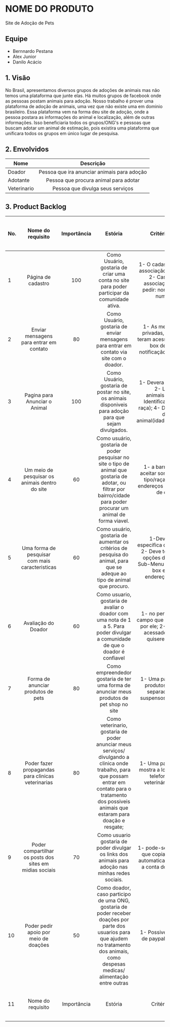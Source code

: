 # NOME DO PRODUTO
Site de Adoção de Pets

## Equipe
* Bernnardo Pestana
* Alex Junior
* Danilo Acácio

## 1. Visão 

No Brasil, apresentamos diversos grupos de adoções de animais mas não temos uma plataforma que junte elas. Há muitos grupos de facebook onde as pessoas postam animais para adoção. Nosso trabalho é prover uma plataforma de adoção de animais, uma vez que não existe uma em dominio brasileiro. Essa plataforma vem na forma deu site de adoção, onde a pessoa postara as informações do animal e localização, além de outras informações. Isso beneficiaria todos os grupos/ONG's e pessoas que buscam adotar um animal de estimação, pois existira uma plataforma que unificara todos os grupos em único lugar de pesquisa. 

## 2. Envolvidos

| Nome                      | Descrição     |
| -------------             |:-------------:|
| Doador  | Pessoa que ira anunciar animais para adoção |
| Adotante  | Pessoa que procura animal para adotar |
|Veterinario   | Pessoa que divulga seus serviços |

## 3. Product Backlog

| No. | Nome do requisito      | Importância | Estória   | Critérios de Aceitação | Link para o Protótipo de Baixa Fidelidade  |
| ----|:---------------------: |:----------: | :-------: | :--------------------: | :----------------------------------------: |
|   1 | Página de cadastro     | 100 | Como Usuário, gostaria de criar uma conta no site para poder participar da comunidade ativa. | 1- O cadastro pode ser feito por associação de Gmail/ Facebook; 2- Caso não seja feito a associação, o cadastro deve pedir: nome, endereço, email, numero de celular;| Link para o Protótipo de Baixa Fidelidade  |
| 2   | Enviar mensagens para entrar em contato  | 80 | Como Usuário, gostaria de enviar mensagens para entrar em contato via site com o doador.  | 1- As mensagens devem ser privadas, isso é, terceiros não teram acesso as mensagens; 2-A box de mensagens tera notificação caso esteja fechada; | Link para o Protótipo de Baixa Fidelidade  |
| 3   | Pagina para Anunciar o Animal      | 100 | Como Usuário, gostaria de postar no site, os animais disponiveis para adoção para que sejam divulgados.    | 1- Devera ter fotos dos animais; 2- Localização dos animais(cidade/bairro); 3- Identificação do animal(tipo/ raça); 4- Deve conter uma breve descrição do animal(idade/cor/saúde/porte/etc) | Link para o Protótipo de Baixa Fidelidade  |
| 4   | Um meio de pesquisar os animais dentro do site     | 60 | Como usuário, gostaria de poder pesquisar no site o tipo de animal que gostaria de adotar, ou filtrar por bairro/cidade  para poder procurar um animal de forma viavel. | 1- a barra de pesquisa deve aceitar somente caso de animal tipo/raça ; 2- Podera utilizar endereços para a pesquisa(nome de cidade/ bairro) | Link para o Protótipo de Baixa Fidelidade  |
| 5 | Uma forma de pesquisar com mais caracteristicas  | 60 | Como usuário, gostaria de aumentar os critérios de pesquisa do animal, para que se adeque ao tipo de animal que procuro.  | 1-Deve ser uma pagina especifica de pesquisa avançada; 2- Deve ter um sub-menu das opções de filtro de busca; 3- Sub-Menu composto por check-box e uma barra para endereço(caso necessário) | Link para o Protótipo de Baixa Fidelidade  |
| 6 | Avaliação do Doador     | 60 | Como usuario, gostaria de avaliar o doador com uma nota de 1 a 5. Para poder divulgar a comunidade de que o doador é confiavel   | 1- no perfil do doador tera um campo que não pode ser auterado por ele; 2- Esse campo so sera acessado por adotantes que quiserem avaliar o doador | Link para o Protótipo de Baixa Fidelidade  |
| 7 | Forma de anunciar produtos de pets     | 80 | Como empreendedor gostaria de ter uma forma de anunciar meus produtos de pet shop no site   | 1- Uma pagina especifica para produtos de pets; 2- seram separadas em mini-menu suspensos para cada vendedor | Link para o Protótipo de Baixa Fidelidade  |
| 8 | Poder fazer propagandas para clinicas veterinarias    | 80 | Como veterinario, gostaria de poder anunciar meus serviços/ divulgando a clinica onde trabalho, para que possam entrar em contato para o tratamento dos possiveis animais que estaram para doação e resgate;    | 1- Uma pagina especifica onde mostra a localização, numero de telefone das clinicas de veterinária parceiras do site; | Link para o Protótipo de Baixa Fidelidade  |
| 9 | Poder compartilhar os posts dos sites em midias sociais      | 70 | Como usuario gostaria de poder divulgar os links dos animais para adoção nas minhas redes sociais.  | 1- pode-se apresentar um botao que copia o link do post e seja automaticamente associada com a conta do facebook da conta; | Link para o Protótipo de Baixa Fidelidade  |
| 10 | Poder pedir apoio por meio de doações     | 50 | Como doador, caso participo de uma ONG, gostaria de poder receber doações por parte dos usuarios para que ajudem no tratamento dos animais, como despesas medicas/ alimentação entre outras   | 1- Possivel linkagem de contas de paypal para fazer doações;  | Link para o Protótipo de Baixa Fidelidade  |
| 11 | Nome do requisito      | Importância | Estória   | Critérios de Aceitação | Link para o Protótipo de Baixa Fidelidade  |




